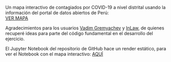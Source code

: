 Un mapa interactivo de contagiados por COVID-19 a nivel distrital usando la información del portal de datos abiertos de Perú:  
[VER MAPA](https://drodrigo96.github.io/CONTAGIOS%20COVID19.html)

Agradecimientos para los usuarios [Vadim Gremyachev](https://stackoverflow.com/users/1375553/vadim-gremyachev) y [InLaw](https://stackoverflow.com/users/7084278/inlaw), de quienes recuperé ideas para parte del código fundamental en el desarrollo del ejercicio. 

El Jupyter Notebook del repositorio de GitHub hace un render estático, para ver el Notebook con el mapa interactivo: [AQUÍ](https://nbviewer.jupyter.org/github/DRodrigo96/OnlyNotebooks/blob/main/Contagio%20COVID-19/Covid19%20Mapa%20Distrital.ipynb)
